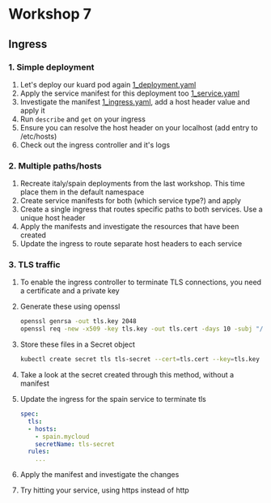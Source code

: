 # Workshop 7

## Ingress

### 1. Simple deployment

1. Let's deploy our kuard pod again [1_deployment.yaml](1_deployment.yaml)
1. Apply the service manifest for this deployment too [1_service.yaml](1_service.yaml)
1. Investigate the manifest [1_ingress.yaml](1_ingress.yaml), add a host header value and apply it
1. Run `describe` and `get` on your ingress
1. Ensure you can resolve the host header on your localhost (add entry to /etc/hosts)
1. Check out the ingress controller and it's logs

### 2. Multiple paths/hosts

1. Recreate italy/spain deployments from the last workshop. This time place them in the default namespace
1. Create service manifests for both (which service type?) and apply
1. Create a single ingress that routes specific paths to both services. Use a unique host header
1. Apply the manifests and investigate the resources that have been created
1. Update the ingress to route separate host headers to each service

### 3. TLS traffic

1. To enable the ingress controller to terminate TLS connections, you need a certificate and a private key
1. Generate these using openssl

    ```bash
    openssl genrsa -out tls.key 2048
    openssl req -new -x509 -key tls.key -out tls.cert -days 10 -subj "/CN=spain.mycloud"
    ```
 
 1. Store these files in a Secret object

    ```bash
    kubectl create secret tls tls-secret --cert=tls.cert --key=tls.key
    ```

1. Take a look at the secret created through this method, without a manifest
1. Update the ingress for the spain service to terminate tls

    ```yaml
    spec:
      tls:
      - hosts: 
        - spain.mycloud
        secretName: tls-secret
      rules:
        ...
    ```

1. Apply the manifest and investigate the changes
1. Try hitting your service, using https instead of http
